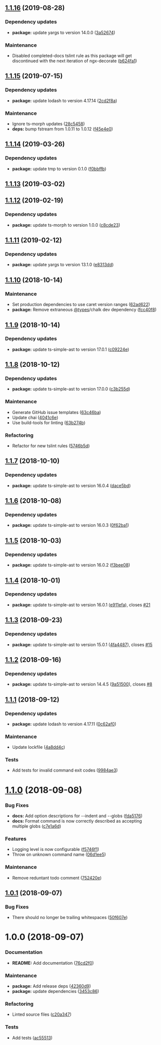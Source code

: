 ## [1.1.16](https://github.com/Alorel/ngx-decorate-preprocessor/compare/1.1.15...1.1.16) (2019-08-28)


### Dependency updates

* **package:** update yargs to version 14.0.0 ([3a52674](https://github.com/Alorel/ngx-decorate-preprocessor/commit/3a52674))


### Maintenance

* Disabled completed-docs tslint rule as this package will get discontinued with the next iteration of ngx-decorate ([b624fa1](https://github.com/Alorel/ngx-decorate-preprocessor/commit/b624fa1))

## [1.1.15](https://github.com/Alorel/ngx-decorate-preprocessor/compare/1.1.14...1.1.15) (2019-07-15)


### Dependency updates

* **package:** update lodash to version 4.17.14 ([2cd2f8a](https://github.com/Alorel/ngx-decorate-preprocessor/commit/2cd2f8a))


### Maintenance

* Ignore ts-morph updates ([28c5458](https://github.com/Alorel/ngx-decorate-preprocessor/commit/28c5458))
* **deps:** bump fstream from 1.0.11 to 1.0.12 ([f45e4e0](https://github.com/Alorel/ngx-decorate-preprocessor/commit/f45e4e0))

## [1.1.14](https://github.com/Alorel/ngx-decorate-preprocessor/compare/1.1.13...1.1.14) (2019-03-26)


### Dependency updates

* **package:** update tmp to version 0.1.0 ([f0bbffb](https://github.com/Alorel/ngx-decorate-preprocessor/commit/f0bbffb))

## [1.1.13](https://github.com/Alorel/ngx-decorate-preprocessor/compare/1.1.12...1.1.13) (2019-03-02)

## [1.1.12](https://github.com/Alorel/ngx-decorate-preprocessor/compare/1.1.11...1.1.12) (2019-02-19)


### Dependency updates

* **package:** update ts-morph to version 1.0.0 ([c8cde23](https://github.com/Alorel/ngx-decorate-preprocessor/commit/c8cde23))

## [1.1.11](https://github.com/Alorel/ngx-decorate-preprocessor/compare/1.1.10...1.1.11) (2019-02-12)


### Dependency updates

* **package:** update yargs to version 13.1.0 ([e8313dd](https://github.com/Alorel/ngx-decorate-preprocessor/commit/e8313dd))

## [1.1.10](https://github.com/Alorel/ngx-decorate-preprocessor/compare/1.1.9...1.1.10) (2018-10-14)


### Maintenance

* Set production dependencies to use caret version ranges ([62ad622](https://github.com/Alorel/ngx-decorate-preprocessor/commit/62ad622))
* **package:** Remove extraneous [@types](https://github.com/types)/chalk dev dependency ([fcc40f8](https://github.com/Alorel/ngx-decorate-preprocessor/commit/fcc40f8))

## [1.1.9](https://github.com/Alorel/ngx-decorate-preprocessor/compare/1.1.8...1.1.9) (2018-10-14)


### Dependency updates

* **package:** update ts-simple-ast to version 17.0.1 ([c09224e](https://github.com/Alorel/ngx-decorate-preprocessor/commit/c09224e))

## [1.1.8](https://github.com/Alorel/ngx-decorate-preprocessor/compare/1.1.7...1.1.8) (2018-10-12)


### Dependency updates

* **package:** update ts-simple-ast to version 17.0.0 ([c3b255d](https://github.com/Alorel/ngx-decorate-preprocessor/commit/c3b255d))


### Maintenance

* Generate GitHub issue templates ([63c46ba](https://github.com/Alorel/ngx-decorate-preprocessor/commit/63c46ba))
* Update chai ([4041c6e](https://github.com/Alorel/ngx-decorate-preprocessor/commit/4041c6e))
* Use build-tools for linting ([63b274b](https://github.com/Alorel/ngx-decorate-preprocessor/commit/63b274b))


### Refactoring

* Refactor for new tslint rules ([5746b5d](https://github.com/Alorel/ngx-decorate-preprocessor/commit/5746b5d))

## [1.1.7](https://github.com/Alorel/ngx-decorate-preprocessor/compare/1.1.6...1.1.7) (2018-10-10)


### Dependency updates

* **package:** update ts-simple-ast to version 16.0.4 ([dace5bd](https://github.com/Alorel/ngx-decorate-preprocessor/commit/dace5bd))

## [1.1.6](https://github.com/Alorel/ngx-decorate-preprocessor/compare/1.1.5...1.1.6) (2018-10-08)


### Dependency updates

* **package:** update ts-simple-ast to version 16.0.3 ([0f62ba1](https://github.com/Alorel/ngx-decorate-preprocessor/commit/0f62ba1))

## [1.1.5](https://github.com/Alorel/ngx-decorate-preprocessor/compare/1.1.4...1.1.5) (2018-10-03)


### Dependency updates

* **package:** update ts-simple-ast to version 16.0.2 ([f3bee08](https://github.com/Alorel/ngx-decorate-preprocessor/commit/f3bee08))

## [1.1.4](https://github.com/Alorel/ngx-decorate-preprocessor/compare/1.1.3...1.1.4) (2018-10-01)


### Dependency updates

* **package:** update ts-simple-ast to version 16.0.1 ([e911efa](https://github.com/Alorel/ngx-decorate-preprocessor/commit/e911efa)), closes [#21](https://github.com/Alorel/ngx-decorate-preprocessor/issues/21)

## [1.1.3](https://github.com/Alorel/ngx-decorate-preprocessor/compare/1.1.2...1.1.3) (2018-09-23)


### Dependency updates

* **package:** update ts-simple-ast to version 15.0.1 ([4fa4487](https://github.com/Alorel/ngx-decorate-preprocessor/commit/4fa4487)), closes [#15](https://github.com/Alorel/ngx-decorate-preprocessor/issues/15)

## [1.1.2](https://github.com/Alorel/ngx-decorate-preprocessor/compare/1.1.1...1.1.2) (2018-09-16)


### Dependency updates

* **package:** update ts-simple-ast to version 14.4.5 ([9a51500](https://github.com/Alorel/ngx-decorate-preprocessor/commit/9a51500)), closes [#8](https://github.com/Alorel/ngx-decorate-preprocessor/issues/8)

## [1.1.1](https://github.com/Alorel/ngx-decorate-preprocessor/compare/1.1.0...1.1.1) (2018-09-12)


### Dependency updates

* **package:** update lodash to version 4.17.11 ([0c62af0](https://github.com/Alorel/ngx-decorate-preprocessor/commit/0c62af0))


### Maintenance

* Update lockfile ([4a8dd4c](https://github.com/Alorel/ngx-decorate-preprocessor/commit/4a8dd4c))


### Tests

* Add tests for invalid command exit codes ([9984ae3](https://github.com/Alorel/ngx-decorate-preprocessor/commit/9984ae3))

# [1.1.0](https://github.com/Alorel/ngx-decorate-preprocessor/compare/1.0.1...1.1.0) (2018-09-08)


### Bug Fixes

* **docs:** Add option descriptions for --indent and --globs ([fda5176](https://github.com/Alorel/ngx-decorate-preprocessor/commit/fda5176))
* **docs:** Format command is now correctly described as accepting multiple globs ([c7e1a6d](https://github.com/Alorel/ngx-decorate-preprocessor/commit/c7e1a6d))


### Features

* Logging level is now configurable ([f5746f1](https://github.com/Alorel/ngx-decorate-preprocessor/commit/f5746f1))
* Throw on unknown command name ([06d1ee5](https://github.com/Alorel/ngx-decorate-preprocessor/commit/06d1ee5))


### Maintenance

* Remove reduntant todo comment ([752420e](https://github.com/Alorel/ngx-decorate-preprocessor/commit/752420e))

## [1.0.1](https://github.com/Alorel/ngx-decorate-preprocessor/compare/1.0.0...1.0.1) (2018-09-07)


### Bug Fixes

* There should no longer be trailing whitespaces ([50f607e](https://github.com/Alorel/ngx-decorate-preprocessor/commit/50f607e))

# 1.0.0 (2018-09-07)


### Documentation

* **README:** Add documentation ([76cd2f0](https://github.com/Alorel/ngx-decorate-preprocessor/commit/76cd2f0))


### Maintenance

* **package:** Add release deps ([42360d9](https://github.com/Alorel/ngx-decorate-preprocessor/commit/42360d9))
* **package:** update dependencies ([3453c86](https://github.com/Alorel/ngx-decorate-preprocessor/commit/3453c86))


### Refactoring

* Linted source files ([c20a347](https://github.com/Alorel/ngx-decorate-preprocessor/commit/c20a347))


### Tests

* Add tests ([ac55513](https://github.com/Alorel/ngx-decorate-preprocessor/commit/ac55513))
